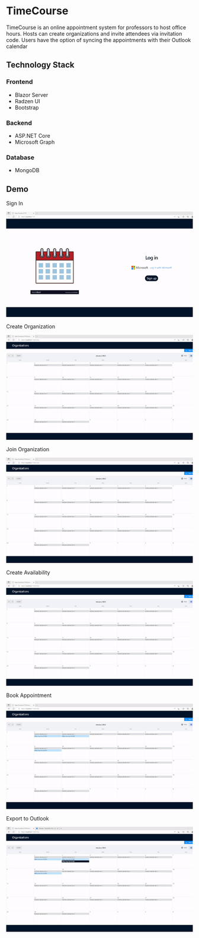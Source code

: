 # TimeCourse
TimeCourse is an online appointment system for professors to host office hours. Hosts can create organizations and invite attendees via invitation code. Users have the option of syncing the appointments with their Outlook calendar

## Technology Stack
### Frontend
- Blazor Server
- Radzen UI
- Bootstrap

### Backend
- ASP.NET Core
- Microsoft Graph

### Database
- MongoDB

## Demo
Sign In

![Alt Text](https://github.com/gordonlin-dev/TimeCourse/blob/master/resources/timecourse_login.gif)

Create Organization

![Alt Text](https://github.com/gordonlin-dev/TimeCourse/blob/master/resources/timecourse_createOrg.gif)

Join Organization

![Alt Text](https://github.com/gordonlin-dev/TimeCourse/blob/master/resources/timecourse_joinOrganization.gif)

Create Availability

![Alt Text](https://github.com/gordonlin-dev/TimeCourse/blob/master/resources/timecourse_createAvailability.gif)

Book Appointment

![Alt Text](https://github.com/gordonlin-dev/TimeCourse/blob/master/resources/timecourse_bookAppointment.gif)

Export to Outlook

![Alt Text](https://github.com/gordonlin-dev/TimeCourse/blob/master/resources/timecourse_export_Outlook.gif)
